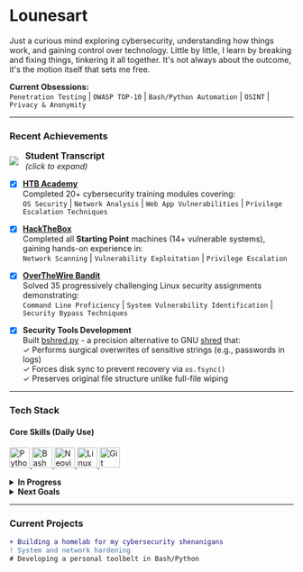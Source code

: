 # Lounesart

Just a curious mind exploring cybersecurity, understanding how things work, and gaining control over technology. Little by little, I learn by breaking and fixing things, tinkering it all together. It's not always about the outcome, it's the motion itself that sets me free.

**Current Obsessions:**  
`Penetration Testing` | `OWASP TOP-10` | `Bash/Python Automation` | `OSINT` | `Privacy & Anonymity`

---

### Recent Achievements

<details>
<summary style="display: flex; align-items: center; gap: 12px;">
  <img src="https://cdn.brandfetch.io/id-M19oKfL/theme/light/logo.svg?c=1dxbfHSJFAPEGdCLU4o5B" height="auto" style="vertical-align: middle;">
  <div style="display: inline-block; text-align: left;">
    <strong style="font-size: 1.1em; display: block;">Student Transcript</strong>
    <em style="display: block;"> (click to expand)</em>
  </div>
</summary>

<div style="
  overflow-x: auto;
  white-space: nowrap;
  padding: 16px 0;
  margin-top: 8px;
  background: rgba(17, 25, 39, 0.9);
  border-radius: 6px;
">
  <div style="display: inline-block; min-width: min-content;">
    <img src="https://raw.githubusercontent.com/lounesart/Images/main/fragment-1.png" 
         style="height: clamp(300px, 30vw, 400px); border-right: 1px solid #9FEF00;" 
         alt="Page 1">
    <img src="https://raw.githubusercontent.com/lounesart/Images/main/fragment-2.png" 
         style="height: clamp(300px, 30vw, 400px); border-right: 1px solid #9FEF00;" 
         alt="Page 2">
    <img src="https://raw.githubusercontent.com/lounesart/Images/main/fragment-3.png" 
         style="height: clamp(300px, 30vw, 400px); border-right: 1px solid #9FEF00;" 
         alt="Page 3">
    <img src="https://raw.githubusercontent.com/lounesart/Images/main/fragment-4.png" 
         style="height: clamp(300px, 30vw, 400px);" 
         alt="Page 4">
  </div>
</div>
</details>

- [x] **[HTB Academy](https://academy.hackthebox.com/)**  
  Completed 20+ cybersecurity training modules covering:  
  `OS Security` | `Network Analysis` | `Web App Vulnerabilities` | `Privilege Escalation Techniques`

- [x] **[HackTheBox](https://www.hackthebox.com/)**  
  Completed all **Starting Point** machines (14+ vulnerable systems), gaining hands-on experience in:  
  `Network Scanning` | `Vulnerability Exploitation` | `Privilege Escalation`

- [x] **[OverTheWire Bandit](https://overthewire.org/wargames/bandit/)**  
  Solved 35 progressively challenging Linux security assignments demonstrating:  
  `Command Line Proficiency` | `System Vulnerability Identification` | `Security Bypass Techniques`

- [x] **Security Tools Development**  
  Built [bshred.py](https://github.com/lounesart/Scripts/blob/main/Python/bshred.py) - a precision alternative to GNU [shred](https://www.gnu.org/software/coreutils/manual/html_node/shred-invocation.html) that:  
  ✓ Performs surgical overwrites of sensitive strings (e.g., passwords in logs)  
  ✓ Forces disk sync to prevent recovery via `os.fsync()`  
  ✓ Preserves original file structure unlike full-file wiping

---

### Tech Stack

#### Core Skills (Daily Use)
<p align="left">
  <a href="https://www.python.org/" target="_blank" rel="noreferrer">
    <img src="https://raw.githubusercontent.com/danielcranney/readme-generator/main/public/icons/skills/python-colored.svg" width="36" height="36" alt="Python" title="Python (Daily Driver)"/>
  </a>
  <a href="https://www.gnu.org/software/bash/" target="_blank" rel="noreferrer">
    <img src="https://raw.githubusercontent.com/danielcranney/readme-generator/main/public/icons/skills/gnubash.svg" width="36" height="36" alt="Bash" title="Bash (Daily Scripting)"/>
  </a>
  <a href="https://neovim.io/" target="_blank" rel="noreferrer">
    <img src="https://raw.githubusercontent.com/danielcranney/readme-generator/main/public/icons/skills/neovim.svg" width="36" height="36" alt="Neovim" title="Neovim (Configuring)"/>
  </a>
  <a href="https://www.linux.org" target="_blank" rel="noreferrer">
    <img src="https://raw.githubusercontent.com/danielcranney/readme-generator/main/public/icons/skills/linux-colored.svg" width="36" height="36" alt="Linux" title="Linux (Primary OS)"/>
  </a>
  <a href="https://git-scm.com/" target="_blank" rel="noreferrer">
    <img src="https://raw.githubusercontent.com/danielcranney/readme-generator/main/public/icons/skills/git-colored.svg" width="36" height="36" alt="Git" title="Git (Version Control)"/>
  </a>
</p>

<details>
  <summary><strong> In Progress</strong></summary>
  <p align="left">
    <a href="https://docs.microsoft.com/en-us/cpp/?view=msvc-170" target="_blank" rel="noreferrer">
      <img src="https://raw.githubusercontent.com/danielcranney/readme-generator/main/public/icons/skills/c-colored.svg" width="36" height="36" alt="C" title="C (Systems Programming)"/>
    </a>
    <a href="https://www.docker.com/" target="_blank" rel="noreferrer">
      <img src="https://raw.githubusercontent.com/danielcranney/readme-generator/main/public/icons/skills/docker-colored.svg" width="36" height="36" alt="Docker" title="Docker (Containerization)"/>
    </a>
  </p>
</details>

<details>
  <summary><strong> Next Goals</strong></summary>
  <p align="left">
    <a href="https://developer.mozilla.org/en-US/docs/Web/JavaScript" target="_blank" rel="noreferrer">
      <img src="https://raw.githubusercontent.com/danielcranney/readme-generator/main/public/icons/skills/javascript-colored.svg" width="36" height="36" alt="JavaScript" title="JS (Web Automation)"/>
    </a>
    <a href="https://reactjs.org/" target="_blank" rel="noreferrer">
      <img src="https://raw.githubusercontent.com/danielcranney/readme-generator/main/public/icons/skills/react-colored.svg" width="36" height="36" alt="React" title="React (Frontend)"/>
    </a>
    <a href="https://vuejs.org/" target="_blank" rel="noreferrer">
      <img src="https://raw.githubusercontent.com/danielcranney/readme-generator/main/public/icons/skills/vuejs-colored.svg" width="36" height="36" alt="Vue" title="Vue (Alternative Frontend)"/>
    </a>
  </p>
</details>

---

### Current Projects  
```diff
+ Building a homelab for my cybersecurity shenanigans 
! System and network hardening 
# Developing a personal toolbelt in Bash/Python 
